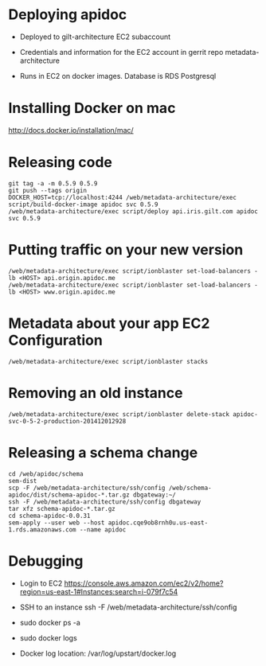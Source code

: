 Deploying apidoc
================

 - Deployed to gilt-architecture EC2 subaccount

 - Credentials and information for the EC2 account in gerrit repo
   metadata-architecture

 - Runs in EC2 on docker images. Database is RDS Postgresql

Installing Docker on mac
========================

  http://docs.docker.io/installation/mac/

Releasing code
==============

    git tag -a -m 0.5.9 0.5.9
    git push --tags origin
    DOCKER_HOST=tcp://localhost:4244 /web/metadata-architecture/exec script/build-docker-image apidoc svc 0.5.9
    /web/metadata-architecture/exec script/deploy api.iris.gilt.com apidoc svc 0.5.9

Putting traffic on your new version
===================================

    /web/metadata-architecture/exec script/ionblaster set-load-balancers -lb <HOST> api.origin.apidoc.me
    /web/metadata-architecture/exec script/ionblaster set-load-balancers -lb <HOST> www.origin.apidoc.me

Metadata about your app EC2 Configuration
=========================================

    /web/metadata-architecture/exec script/ionblaster stacks

Removing an old instance
========================

    /web/metadata-architecture/exec script/ionblaster delete-stack apidoc-svc-0-5-2-production-201412012928

Releasing a schema change
=========================

    cd /web/apidoc/schema
    sem-dist
    scp -F /web/metadata-architecture/ssh/config /web/schema-apidoc/dist/schema-apidoc-*.tar.gz dbgateway:~/
    ssh -F /web/metadata-architecture/ssh/config dbgateway
    tar xfz schema-apidoc-*.tar.gz
    cd schema-apidoc-0.0.31
    sem-apply --user web --host apidoc.cqe9ob8rnh0u.us-east-1.rds.amazonaws.com --name apidoc

Debugging
=========

 - Login to EC2 https://console.aws.amazon.com/ec2/v2/home?region=us-east-1#Instances:search=i-079f7c54

 - SSH to an instance
   ssh -F /web/metadata-architecture/ssh/config <EC2 Hostname>

 - sudo docker ps -a

 - sudo docker logs <container id>

 - Docker log location: /var/log/upstart/docker.log







